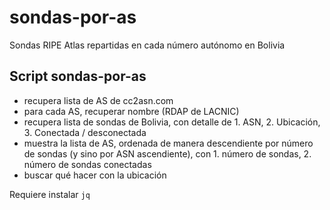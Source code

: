 # sondas-por-as

Sondas RIPE Atlas repartidas en cada número autónomo en Bolivia

## Script sondas-por-as

- recupera lista de AS de cc2asn.com
- para cada AS, recuperar nombre (RDAP de LACNIC)
- recupera lista de sondas de Bolivia, con detalle de 1. ASN, 2. Ubicación, 3. Conectada / desconectada
- muestra la lista de AS, ordenada de manera descendiente por número de sondas (y sino por ASN ascendiente), con 1. número de sondas, 2. número de sondas conectadas
- buscar qué hacer con la ubicación

Requiere instalar `jq`
